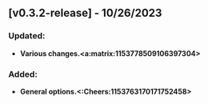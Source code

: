## [v0.3.2-release] - 10/26/2023

### Updated:

- **Various changes.<a:matrix:1153778509106397304>**

### Added:

- **General options.<:Cheers:1153763170171752458>**


